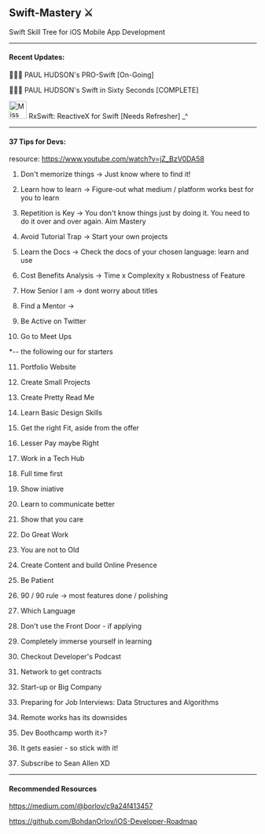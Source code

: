 ## Swift-Mastery ⚔️ 
Swift Skill Tree for iOS Mobile App Development

----


#### Recent Updates: 

👨🏻‍💻 PAUL HUDSON's PRO-Swift [On-Going]

👨🏻‍💻 PAUL HUDSON's Swift in Sixty Seconds [COMPLETE] 


<img src="https://github.com/ReactiveX/RxSwift/blob/master/assets/Rx_Logo_M.png" alt="Miss Electric Eel 2016" width="36" height="36"> RxSwift: ReactiveX for Swift [Needs Refresher] _^

----


#### 37 Tips for Devs: 

resource: https://www.youtube.com/watch?v=jZ_BzV0DA58

1. Don't memorize things -> Just know where to find it!

2. Learn how to learn -> Figure-out what medium / platform works best for you to learn

3. Repetition is Key -> You don't know things just by doing it. You need to do it over and over again. Aim Mastery

4. Avoid Tutorial Trap -> Start your own projects

5. Learn the Docs -> Check the docs of your chosen language: learn and use

6. Cost Benefits Analysis -> Time x Complexity x Robustness of Feature

7. How Senior I am -> dont worry about titles

8. Find a Mentor ->

9. Be Active on Twitter

10. Go to Meet Ups

*-- the following our for starters

11. Portfolio Website

12. Create Small Projects

13. Create Pretty Read Me

14. Learn Basic Design Skills

15. Get the right Fit, aside from the offer

16. Lesser Pay maybe Right

17. Work in a Tech Hub 

18. Full time first

19. Show iniative

20. Learn to communicate better

21. Show that you care

22. Do Great Work

23. You are not to Old

24. Create Content and build Online Presence

25. Be Patient

26. 90 / 90 rule -> most features done / polishing

27. Which Language

28. Don't use the Front Door - if applying

29. Completely immerse yourself in learning

30. Checkout Developer's Podcast

31. Network to get contracts

32. Start-up or Big Company

33. Preparing for Job Interviews: Data Structures and Algorithms

34. Remote works has its downsides

35. Dev Boothcamp worth it>?

36. It gets easier - so stick with it!

37. Subscribe to Sean Allen XD

----


#### Recommended Resources

https://medium.com/@borlov/c9a24f413457

https://github.com/BohdanOrlov/iOS-Developer-Roadmap
